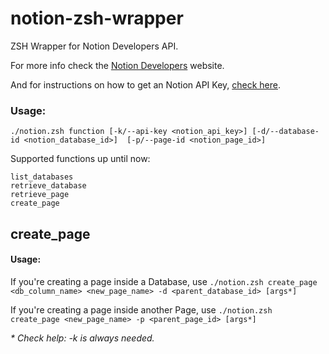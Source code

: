 # notion-zsh-wrapper

ZSH Wrapper for Notion Developers API.

For more info check the [Notion Developers](https://developers.notion.com) website. 

And for instructions on how to get an Notion API Key, [check here](https://developers.notion.com/docs).



### Usage: 

`./notion.zsh function [-k/--api-key <notion_api_key>] [-d/--database-id <notion_database_id>]  [-p/--page-id <notion_page_id>]`

Supported functions up until now:
```
list_databases
retrieve_database
retrieve_page
create_page
```

## create_page

#### Usage: 

If you're creating a page inside a Database, use `./notion.zsh create_page <db_column_name> <new_page_name> -d <parent_database_id> [args*]`

If you're creating a page inside another Page, use `./notion.zsh create_page <new_page_name> -p <parent_page_id> [args*]`

_* Check help: -k is always needed._

